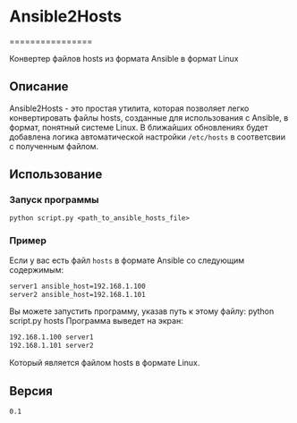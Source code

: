 # Ansible2Hosts
================

Конвертер файлов hosts из формата Ansible в формат Linux

## Описание
 Ansible2Hosts - это простая утилита, которая позволяет легко конвертировать файлы hosts, созданные для использования с Ansible, в формат, понятный системе Linux.
 В ближайших обновлениях будет добавлена логика автоматической настройки `/etc/hosts` в соответсвии с полученным файлом.

## Использование
### Запуск программы
`python script.py <path_to_ansible_hosts_file>`

### Пример
Если у вас есть файл `hosts` в формате Ansible со следующим содержимым:
```bash
server1 ansible_host=192.168.1.100
server2 ansible_host=192.168.1.101
```
Вы можете запустить программу, указав путь к этому файлу:
python script.py hosts
Программа выведет на экран:
```bash
192.168.1.100 server1
192.168.1.101 server2
```
Который является файлом hosts в формате Linux.

## Версия
`0.1`